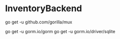 # InventoryBackend
go get -u github.com/gorilla/mux

go get -u gorm.io/gorm
go get -u gorm.io/driver/sqlite